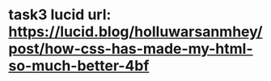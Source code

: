 # task3 lucid url: https://lucid.blog/holluwarsanmhey/post/how-css-has-made-my-html-so-much-better-4bf
